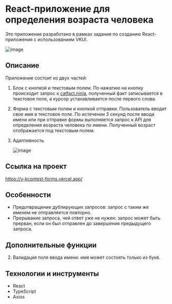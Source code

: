 # React-приложение для определения возраста человека

Это приложение разработано в рамках задания по созданию React-приложения с использованием VKUI.

![image](https://github.com/webDevArtur/VKcontest_forms/assets/141954990/8a52d775-e59c-42d9-9ad3-78b3f2721ac9)


## Описание

Приложение состоит из двух частей:

1. Блок с кнопкой и текстовым полем. По нажатию на кнопку происходит запрос к [catfact.ninja](https://catfact.ninja/fact), полученный факт записывается в текстовое поле, а курсор устанавливается после первого слова.

2. Форма с текстовым полем и кнопкой отправки. Пользователь вводит свое имя в текстовое поле. По истечении 3 секунд после ввода имени или при отправке формы выполняется запрос к API для определения возраста человека по имени. Полученный возраст отображается под текстовым полем.

3. Адаптивность

   ![image](https://github.com/webDevArtur/VKcontest_forms/assets/141954990/e3824327-8ca6-41f2-89d0-881db10da3e2)


## Ссылка на проект

https://v-kcontest-forms.vercel.app/

## Особенности

- Предотвращение дублирующих запросов: запрос с таким же именем не отправляется повторно.
- Прерывание запроса, чей ответ уже не нужен: запрос может быть прерван, если он был отправлен до завершения предыдущего запроса.

## Дополнительные функции

2. Валидация поля ввода имени: имя может состоять только из букв.

## Технологии и инструменты

- React
- TypeScript
- Axios

